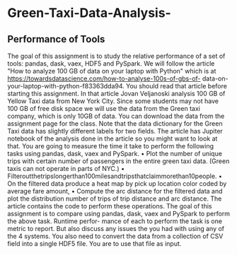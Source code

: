 # Green-Taxi-Data-Analysis-

## Performance of Tools ##

The goal of this assignment is to study the relative performance of a set of tools: pandas, dask, vaex, HDF5 and PySpark. We will follow the article "How to analyze 100 GB of data on your laptop with Python" which is at https://towardsdatascience.com/how-to-analyse-100s-of-gbs-of- data-on-your-laptop-with-python-f83363dda94. You should read that article before starting this assignment.
In that article Jovan Veljanoski analysis 100 GB of Yellow Taxi data from New York City. Since some students may not have 100 GB of free disk space we will use the data from the Green taxi company, which is only 10GB of data. You can download the data from the assignment page for the class. Note that the data dictionary for the Green Taxi data has slightly different labels for two fields. The article has Jupiter notebook of the analysis done in the article so you might want to look at that.
You are going to measure the time it take to perform the following tasks using pandas, dask, vaex and PySpark.
• Plot the number of unique trips with certain number of passengers in the entire green taxi data. (Green taxis can not operate in parts of NYC.)
• Filteroutthetripslongerthan100milesandtripsthatclaimmorethan10people.
• On the filtered data produce a heat map by pick up location color coded by average fare amount,
• Compute the arc distance for the filtered data and plot the distribution number of trips of trip distance and arc distance.
The article contains the code to perform these operations. The goal of this assignment is to compare using pandas, dask, vaex and PySpark to perform the above task. Runtime perfor- mance of each to perform the task is one metric to report. But also discuss any issues the you had with using any of the 4 systems.
You also need to convert the data from a collection of CSV field into a single HDF5 file. You are to use that file as input.
